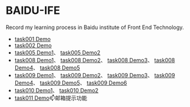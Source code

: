 # BAIDU-IFE
Record my learning process in Baidu institute of Front End  Technology.<br>
* [task001 Demo](https://eureka2020.github.io/baidu-ife/task001/resume.html)<br>
* [task002 Demo](https://eureka2020.github.io/baidu-ife/task002/layout.html)<br>
* [task005 Demo1](https://eureka2020.github.io/baidu-ife/task005/calculator.html)、
[task005 Demo2](https://eureka2020.github.io/baidu-ife/task005/resume.html)<br>
* [task008 Demo1](https://eureka2020.github.io/baidu-ife/task008/eventDelegation.html)、
[task008 Demo2](https://eureka2020.github.io/baidu-ife/task008/inputDemo.html)、
[task008 Demo3](https://eureka2020.github.io/baidu-ife/task008/randomColorExample.html)、
[task008 Demo4](https://eureka2020.github.io/baidu-ife/task008/setTimeout-setInterval.html)、
[task008 Demo5](https://eureka2020.github.io/baidu-ife/task008/show-hidden.html)<br>
* [task009 Demo1](https://eureka2020.github.io/baidu-ife/task009/numDemo.html)、
[task009 Demo2](https://eureka2020.github.io/baidu-ife/task009/stringDemo.html)、
[task009 Demo3](https://eureka2020.github.io/baidu-ife/task009/queueDemo1.html)、
[task009 Demo4](https://eureka2020.github.io/baidu-ife/task009/queueDemo2.html)、
[task009 Demo5](https://eureka2020.github.io/baidu-ife/task009/stackDemo1.html)、
[task009 Demo6](https://eureka2020.github.io/baidu-ife/task009/stackDemo2.html)<br>
* [task010 Demo1](https://eureka2020.github.io/baidu-ife/task010/dateDemo.html)、
[task010 Demo2](https://eureka2020.github.io/baidu-ife/task010/calculateDemo.html)<br>
* [task011 Demo](https://eureka2020.github.io/baidu-ife/task011/emailTips.html)📫邮箱提示功能<br>
